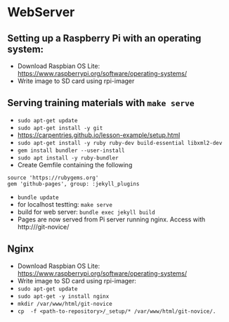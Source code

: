 # WebServer

## Setting up a Raspberry Pi with an operating system:
* Download Raspbian OS Lite: https://www.raspberrypi.org/software/operating-systems/
* Write image to SD card using rpi-imager

## Serving training materials with ```make serve```
* ```sudo apt-get update```
* ```sudo apt-get install -y git```
* https://carpentries.github.io/lesson-example/setup.html
* ```sudo apt-get install -y ruby ruby-dev build-essential libxml2-dev```
* ```gem install bundler --user-install```
* ```sudo apt install -y ruby-bundler ```
* Create Gemfile containing the following
```
source 'https://rubygems.org'
gem 'github-pages', group: :jekyll_plugins
```
* ```bundle update```
* for localhost testting: ```make serve```
* build for web server: ```bundle exec jekyll build ```
* Pages are now served from Pi server running nginx. Access with http://<ip-address>/git-novice/


## Nginx
* Download Raspbian OS Lite: https://www.raspberrypi.org/software/operating-systems/
* Write image to SD card using rpi-imager:
* ```sudo apt-get update```
* ```sudo apt-get -y install nginx```
* ```mkdir /var/www/html/git-novice```
* ```cp  -f <path-to-repository>/_setup/* /var/www/html/git-novice/.```
